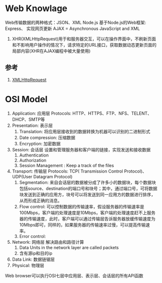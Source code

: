 # Web Knowlage

Web传输数据的两种格式：JSON、XML
Node.js
基于Node.js的Web框架: Express、
实现网页更新
AJAX = Asynchronous JavaScript and XML
1. XHR(XMLHttpRequest)用于和服务器交互，可以在操作界面中，不刷新页面和不影响用户操作的情况下，请求特定的URL接口，获取数据动态更新页面的局部内容(XHR在AJAX编程中被大量使用)

## 参考
1. [XMLHttpRequest](https://developer.mozilla.org/zh-CN/docs/Web/API/XMLHttpRequest)
# OSI Model
1. Application: 应用层 Protocols: HTTP、HTTPS、FTP、NFS、TELENT、DHCP、SMTP等
2. Presentation: 表示层
   1. Translation: 将应用层接收到的数据转换为机器可以识别的二进制形式
   2. Date compression: 压缩数据
   3. Encryption: 加密数据
3. Session: 会话层 设置和管理服务器和客户端的链接，实现发送和接收数据 
   1. Authentication
   2. Authorization
   3. Session Management : Keep a track of  the files 
4. Transport: 传输层 Protocols: TCP( Transmission Control  Protocol)、UDP(User  Datagram  Protocol)
   1. Segmentation: 来自会话层的数据被分成了许多小的数据块，每个数据块包括source、destination的端口号和块号；其中，通过端口号，可将数据块发送到正确的应用方，块号可以将发送到同一应用方的数据进行排序，从而形成正确的消息。
   2. Flow control: 可以控制数据的传输速率，假设服务器的传输速率是100Mbps，客户端的处理速度是10Mbps，客户端的处理速度赶不上服务器的传输速度，此时，客户端可以通过传输层告诉服务器放缓传输速度为10Mbps即可，同样的，如果服务器的传输速率过慢，可以提高传输速率。
   3. Error control: 
5. Network: 网络层 解决路由和路径计算
   1. Data Units in the network layer are called packets 
   2. 含有源ip和目的ip
6. Data Link: 数据链锯层
7. Physical: 物理层

Web browser可以执行OSI七层中应用层、表示层、会话层的所有API函数